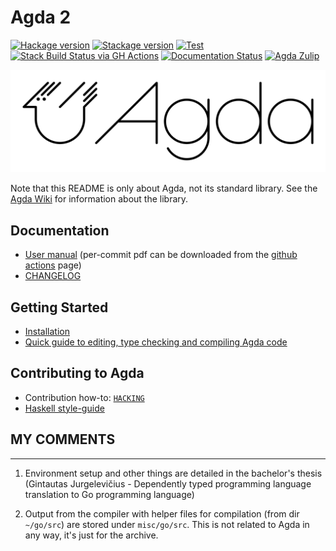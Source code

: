 Agda 2
======

[![Hackage version](https://img.shields.io/hackage/v/Agda.svg?label=Hackage)](http://hackage.haskell.org/package/Agda)
[![Stackage version](https://www.stackage.org/package/Agda/badge/lts?label=Stackage)](https://www.stackage.org/package/Agda)
[![Test](https://github.com/agda/agda/workflows/Build,%20Test,%20and%20Benchmark/badge.svg?branch=master)](https://github.com/agda/agda/actions?query=workflow%3A%22Build%2C+Test%2C+and+Benchmark%22)
[![Stack Build Status via GH Actions](https://github.com/agda/agda/workflows/stack%20build/badge.svg)](https://github.com/agda/agda/actions?query=workflow%3A%22stack+build%22)
[![Documentation Status](https://readthedocs.org/projects/agda/badge/?version=latest)](http://agda.readthedocs.io/en/latest/?badge=latest)
[![Agda Zulip](https://img.shields.io/badge/zulip-join_chat-brightgreen.svg)](https://agda.zulipchat.com)

![The official Agda logo](doc/user-manual/agda.svg)

Note that this README is only about Agda, not its standard
library. See the [Agda Wiki][agdawiki] for information about the
library.

Documentation
-------------

* [User manual](http://agda.readthedocs.io)
  (per-commit pdf can be downloaded from the
  [github actions](https://github.com/agda/agda/actions?query=workflow%3A%22User+Manual%22) page)
* [CHANGELOG](https://github.com/agda/agda/blob/master/CHANGELOG.md)

Getting Started
----------------

* [Installation](https://agda.readthedocs.io/en/latest/getting-started/installation.html)
* [Quick guide to editing, type checking and compiling Agda
  code](https://agda.readthedocs.io/en/latest/getting-started/a-taste-of-agda.html)

Contributing to Agda
--------------------

* Contribution how-to: [`HACKING`](https://github.com/agda/agda/blob/master/HACKING.md)
* [Haskell style-guide](https://github.com/andreasabel/haskell-style-guide/blob/master/haskell-style.md)

[agdawiki]: http://wiki.portal.chalmers.se/agda/pmwiki.php


## MY COMMENTS
---
1. Environment setup and other things are detailed in the bachelor's thesis (Gintautas Jurgelevičius - Dependently typed programming language
translation to Go programming language)

2. Output from the compiler with helper files for compilation (from dir `~/go/src`) are stored under `misc/go/src`. This is not related to Agda in any way, it's just for the archive.
